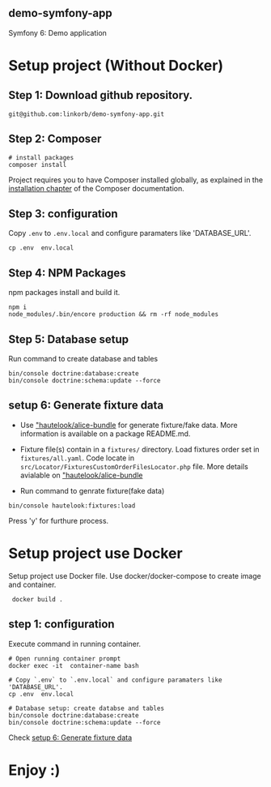demo-symfony-app
----------------

Symfony 6: Demo application

# Setup project (Without Docker)

## Step 1: Download github repository.

```
git@github.com:linkorb/demo-symfony-app.git
```

## Step 2: Composer

```
# install packages
composer install
```
Project requires you to have Composer installed globally, as explained
in the [installation chapter](https://getcomposer.org/doc/00-intro.md)
of the Composer documentation.

## Step 3: configuration
Copy `.env` to `.env.local` and configure paramaters like 'DATABASE_URL'.
```
cp .env  env.local
```
## Step 4: NPM Packages
npm packages install and build it.
```
npm i
node_modules/.bin/encore production && rm -rf node_modules
```
## Step 5: Database setup
Run command to create database and tables

```
bin/console doctrine:database:create
bin/console doctrine:schema:update --force
```

## setup 6: Generate fixture data

* Use ["hautelook/alice-bundle](https://github.com/theofidry/AliceBundle) for generate fixture/fake data.  More information is available on a package README.md.
* Fixture file(s) contain in a `fixtures/` directory. Load fixtures order set in `fixtures/all.yaml`.  Code locate in `src/Locator/FixturesCustomOrderFilesLocator.php` file.  More details avialable on ["hautelook/alice-bundle](https://github.com/theofidry/AliceBundle/blob/master/doc/advanced-usage.md#load-fixtures-in-a-specific-order)

* Run command to genrate fixture(fake data)
```
bin/console hautelook:fixtures:load
```
Press 'y' for furthure process.


# Setup project use Docker
Setup project use Docker file. Use docker/docker-compose to create image and container.
```
 docker build .
```
## step 1: configuration
Execute command in running container.
```
# Open running container prompt
docker exec -it  container-name bash

# Copy `.env` to `.env.local` and configure paramaters like 'DATABASE_URL'.
cp .env  env.local

# Database setup: create databse and tables
bin/console doctrine:database:create
bin/console doctrine:schema:update --force
```

Check [setup 6: Generate fixture data](https://github.com/linkorb/demo-symfony-app#setup-6-generate-fixture-data)

# Enjoy :)

